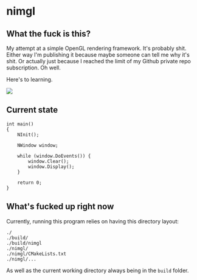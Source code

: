 # nimgl

## What the fuck is this?

My attempt at a simple OpenGL rendering framework. It's probably shit. Either way I'm
publishing it because maybe someone can tell me why it's shit. Or actually just because
I reached the limit of my Github private repo subscription. Oh well.

Here's to learning.

![](https://i.imgur.com/vG1hRGJ.jpg)

## Current state

```
int main()
{
	NInit();
	
	NWindow window;
	
	while (window.DoEvents()) {
		window.Clear();
		window.Display();
	}
	
	return 0;
}
```

## What's fucked up right now

Currently, running this program relies on having this directory layout:

```
./
./build/
./build/nimgl
./nimgl/
./nimgl/CMakeLists.txt
./nimgl/...
```

As well as the current working directory always being in the `build` folder.
